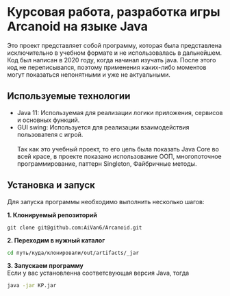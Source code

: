 
# Курсовая работа, разработка игры Arcanoid на языке Java
Это проект представляет собой программу, которая была представлена исключительно в учебном формате и не использовалась в дальнейшем. Код был написан в 2020 году, когда начинал изучать java. После этого код не переписывался, поэтому применения каких-либо моментов могут показаться непонятными и уже не актуальными.


## Используемые технологии
* Java 11: Используемая для реализации логики приложения, сервисов и основных функций.
* GUI swing: Используется для реализации взаимодействия пользователя с игрой.
<br><br>Так как это учебный проект, то его цель была показать Java Core во всей красе, в проекте показано использование ООП, многопоточное программирование, паттерн Singleton, Файбричные методы.

## Установка и запуск

Для запуска программы необходимо выполнить несколько шагов:

**1. Клонируемый репозиторий**

```git
git clone git@github.com:AiVan6/Arcanoid.git
```
**2. Переходим в нужный каталог**
```bash
cd путь/куда/клонировали/out/artifacts/_jar
```

**3. Запускаем программу**<br>
Если у вас установленна соответсвующая версия Java, тогда
```bash
java -jar КР.jar
```
